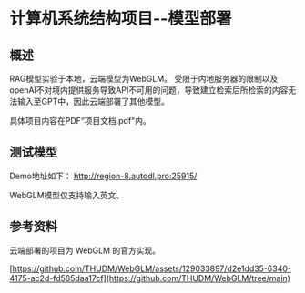 <h1>计算机系统结构项目--模型部署</h1>

## 概述

RAG模型实验于本地，云端模型为WebGLM。
受限于内地服务器的限制以及openAI不对境内提供服务导致API不可用的问题，导致建立检索后所检索的内容无法输入至GPT中，因此云端部署了其他模型。


具体项目内容在PDF“项目文档.pdf"内。

## 测试模型
Demo地址如下：
http://region-8.autodl.pro:25915/

WebGLM模型仅支持输入英文。

## 参考资料
云端部署的项目为 WebGLM 的官方实现。

[https://github.com/THUDM/WebGLM/assets/129033897/d2e1dd35-6340-4175-ac2d-fd585daa17cf](https://github.com/THUDM/WebGLM/tree/main)
